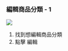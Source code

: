 ### 編輯商品分類 - 1

![](RackMultipart20230424-1-nn9xl2_html_814f09bc273c9699.png)

1. 找到想編輯商品分類
2. 點擊 編輯

